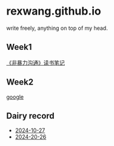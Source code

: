 # rexwang.github.io
write freely, anything on top of my head.

## Week1
[《非暴力沟通》读书笔记](https://www.toutiao.com/article/7429707685110481418/?log_from=3f02b4955e25d_1729949861986)
## Week2
[google](https://www.google.com)


## Dairy record
* [2024-10-27]()
* [2024-20-26](http://rexwang1981.github.io/2024_10_26.md)

